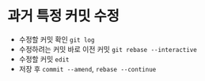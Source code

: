 # 과거 특정 커밋 수정

- 수정할 커밋 확인 `git log`
- 수정하려는 커밋 바로 이전 커밋 `git rebase --interactive`
- 수정할 커밋 `edit`
- 저장 후 `commit --amend`, `rebase --continue`

